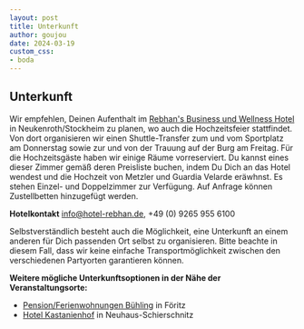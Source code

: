 ```yaml
---
layout: post
title: Unterkunft
author: goujou
date: 2024-03-19
custom_css:
- boda
---
```


## Unterkunft

Wir empfehlen, Deinen Aufenthalt im [Rebhan's Business und Wellness Hotel](https://hotel-rebhan.de/?lang=de) in Neukenroth/Stockheim zu planen, wo auch die Hochzeitsfeier stattfindet.
Von dort organisieren wir einen Shuttle-Transfer zum und vom Sportplatz am Donnerstag sowie zur und von der Trauung auf der Burg am Freitag.
Für die Hochzeitsgäste haben wir einige Räume vorreserviert.
Du kannst eines dieser Zimmer gemäß deren Preisliste buchen, indem Du Dich an das Hotel wendest und die Hochzeit von Metzler und Guardia Velarde eräwhnst.
Es stehen Einzel- und Doppelzimmer zur Verfügung. Auf Anfrage können Zustellbetten hinzugefügt werden.

**Hotelkontakt** <info@hotel-rebhan.de>, +49 (0) 9265 955 6100

Selbstverständlich besteht auch die Möglichkeit, eine Unterkunft an einem anderen für Dich passenden Ort selbst zu organisieren.
Bitte beachte in diesem Fall, dass wir keine einfache Transportmöglichkeit zwischen den verschiedenen Partyorten garantieren können.

**Weitere mögliche Unterkunftsoptionen in der Nähe der Veranstaltungsorte:**

- [Pension/Ferienwohnungen Bühling](https://www.thueringen.info/pension-buehling.html) in Föritz
- [Hotel Kastanienhof](https://www.hotel.de/de/der-kastanienhof/hotel-335835/) in Neuhaus-Schierschnitz


